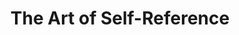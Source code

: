 ---
layout: blog-the-art-of-self-reference
title: The Art of Self-Reference

namespace: faq.the-art-of-self-reference
permalink: /blog/the-art-of-self-reference
---